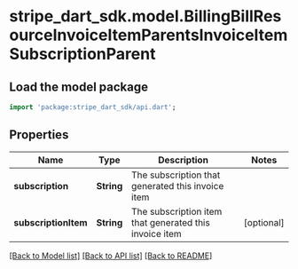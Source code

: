 # stripe_dart_sdk.model.BillingBillResourceInvoiceItemParentsInvoiceItemSubscriptionParent

## Load the model package
```dart
import 'package:stripe_dart_sdk/api.dart';
```

## Properties
Name | Type | Description | Notes
------------ | ------------- | ------------- | -------------
**subscription** | **String** | The subscription that generated this invoice item | 
**subscriptionItem** | **String** | The subscription item that generated this invoice item | [optional] 

[[Back to Model list]](../README.md#documentation-for-models) [[Back to API list]](../README.md#documentation-for-api-endpoints) [[Back to README]](../README.md)


